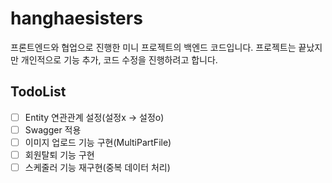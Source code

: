 # hanghaesisters
프론트엔드와 협업으로 진행한 미니 프로젝트의 백엔드 코드입니다.
프로젝트는 끝났지만 개인적으로 기능 추가, 코드 수정을 진행하려고 합니다.

## TodoList
- [ ] Entity 연관관계 설정(설정x -> 설정o)
- [ ] Swagger 적용
- [ ] 이미지 업로드 기능 구현(MultiPartFile)
- [ ] 회원탈퇴 기능 구현
- [ ] 스케줄러 기능 재구현(중복 데이터 처리)
